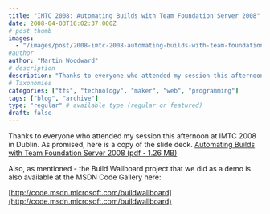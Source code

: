 ```yaml
---
title: "IMTC 2008: Automating Builds with Team Foundation Server 2008"
date: 2008-04-03T16:02:37.000Z
# post thumb
images:
  - "/images/post/2008-imtc-2008-automating-builds-with-team-foundation-server-2008.jpg"
#author
author: "Martin Woodward"
# description
description: "Thanks to everyone who attended my session this afternoon at IMTC 2008 in Dublin."
# Taxonomies
categories: ["tfs", "technology", "maker", "web", "programming"]
tags: ["blog", "archive"]
type: "regular" # available type (regular or featured)
draft: false
---
```

Thanks to everyone who attended my session this afternoon at IMTC 2008 in Dublin.  As promised, here is a copy of the slide deck.    [Automating Builds with Team Foundation Server 2008 (pdf - 1.26 MB)](http://www.woodwardweb.com/talks/imtc2008.pdf) 

Also, as mentioned - the Build Wallboard project that we did as a demo is also available at the MSDN Code Gallery here:  

[http://code.msdn.microsoft.com/buildwallboard](http://code.msdn.microsoft.com/buildwallboard)